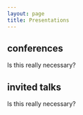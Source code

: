 ```yaml
---
layout: page
title: Presentations
---
```


## conferences

Is this really necessary?

## invited talks

Is this really necessary?